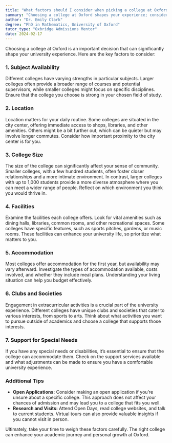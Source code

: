```yaml
---
title: "What factors should I consider when picking a college at Oxford?"
summary: "Choosing a college at Oxford shapes your experience; consider subject availability, location, size, facilities, accommodation, clubs, and support services."
author: "Dr. Emily Clark"
degree: "PhD in Mathematics, University of Oxford"
tutor_type: "Oxbridge Admissions Mentor"
date: 2024-02-17
---
```


Choosing a college at Oxford is an important decision that can significantly shape your university experience. Here are the key factors to consider:

### 1. Subject Availability
Different colleges have varying strengths in particular subjects. Larger colleges often provide a broader range of courses and potential supervisors, while smaller colleges might focus on specific disciplines. Ensure that the college you choose is strong in your chosen field of study.

### 2. Location
Location matters for your daily routine. Some colleges are situated in the city center, offering immediate access to shops, libraries, and other amenities. Others might be a bit further out, which can be quieter but may involve longer commutes. Consider how important proximity to the city center is for you.

### 3. College Size
The size of the college can significantly affect your sense of community. Smaller colleges, with a few hundred students, often foster closer relationships and a more intimate environment. In contrast, larger colleges with up to 1,000 students provide a more diverse atmosphere where you can meet a wider range of people. Reflect on which environment you think you would thrive in.

### 4. Facilities
Examine the facilities each college offers. Look for vital amenities such as dining halls, libraries, common rooms, and other recreational spaces. Some colleges have specific features, such as sports pitches, gardens, or music rooms. These facilities can enhance your university life, so prioritize what matters to you.

### 5. Accommodation
Most colleges offer accommodation for the first year, but availability may vary afterward. Investigate the types of accommodation available, costs involved, and whether they include meal plans. Understanding your living situation can help you budget effectively.

### 6. Clubs and Societies
Engagement in extracurricular activities is a crucial part of the university experience. Different colleges have unique clubs and societies that cater to various interests, from sports to arts. Think about what activities you want to pursue outside of academics and choose a college that supports those interests.

### 7. Support for Special Needs
If you have any special needs or disabilities, it’s essential to ensure that the college can accommodate them. Check on the support services available and what adjustments can be made to ensure you have a comfortable university experience.

### Additional Tips
- **Open Applications:** Consider making an open application if you’re unsure about a specific college. This approach does not affect your chances of admission and may lead you to a college that fits you well.
- **Research and Visits:** Attend Open Days, read college websites, and talk to current students. Virtual tours can also provide valuable insights if you cannot visit in person.

Ultimately, take your time to weigh these factors carefully. The right college can enhance your academic journey and personal growth at Oxford.
    